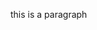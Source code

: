 <!DOCTYPE html>
<html>
<head>
<meta charset="UTF-8" />
</head>
<body>

<p>this is a paragraph</p>

</body>
</html>
